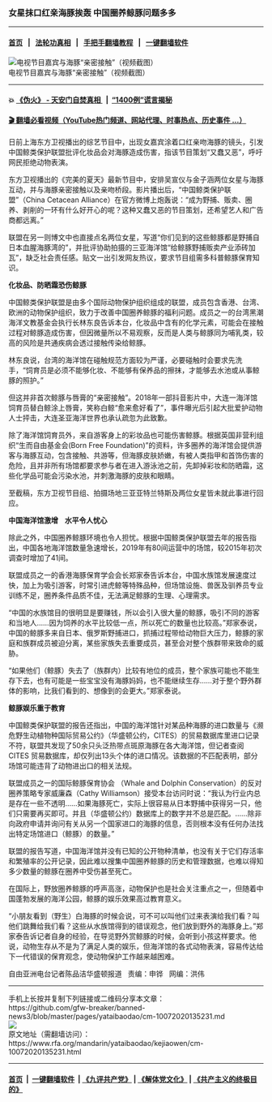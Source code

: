 ### 女星抹口红亲海豚挨轰 中国圈养鲸豚问题多多
------------------------

#### [首页](https://github.com/gfw-breaker/banned-news3/blob/master/README.md) &nbsp;&nbsp;|&nbsp;&nbsp; [法轮功真相](https://github.com/begood0513/basic/blob/master/README.md)  &nbsp;&nbsp;|&nbsp;&nbsp; [手把手翻墙教程](https://github.com/gfw-breaker/guides/wiki)  &nbsp;&nbsp;|&nbsp;&nbsp; [一键翻墙软件](https://github.com/gfw-breaker/nogfw/blob/master/README.md)  



<div id="headerimg">
 <img alt="电视节目嘉宾与海豚“亲密接触”（视频截图）" src="https://www.rfa.org/mandarin/yataibaodao/kejiaowen/cm-10072020135231.html/cm1007.jpg/image" title="电视节目嘉宾与海豚“亲密接触”（视频截图）"/>
 <div id="headerimgcontents">
  <div id="headerimgcaption">
   <span>
    电视节目嘉宾与海豚“亲密接触”（视频截图）
   </span>
   <!-- zoomattribute -->
  </div>
  <!-- headerimgcaption -->
 </div>
 <!-- headerimagecontents -->
</div>

<hr/>


#### 💥 [《伪火》 - 天安门自焚真相 ](http://158.247.195.190:10000/videos/blog/weihuo.html)&nbsp; |&nbsp; [“1400例”谎言揭秘  ](http://158.247.195.190:10000/videos/blog/jiexi1400.html)

#### [ 🎬  翻墙必看视频（YouTube热门频道、网站代理、时事热点、历史事件 ...）](https://github.com/gfw-breaker/links/blob/master/banned.md)

<div id="storytext">
 <div>
  <div class="slot_header">
  </div>
 </div>
 <p>
  日前上海东方卫视播出的综艺节目中，出现女嘉宾涂着口红亲吻海豚的镜头，引发中国鲸类保护联盟批评化妆品会对海豚造成伤害，指该节目策划“又蠢又恶”，呼吁网民拒绝动物表演。
 </p>
 <p>
  东方卫视播出的《完美的夏天》最新节目中，安排吴宣仪与金子涵两位女星与海豚互动，并与海豚亲密接触以及亲吻桥段。影片播出后，“中国鲸类保护联盟”（China Cetacean Alliance）在官方微博上炮轰说：“成为野捕、贩卖、圈养、剥削的一环有什么好开心的呢？这种又蠢又恶的节目策划，还希望艺人和广告商都远离。”
 </p>
 <p>
  联盟在另一则博文中也直接点名两位女星，写道“你们见到的这些鲸豚都是野捕自日本血腥海豚湾的”，并批评协助拍摄的三亚海洋馆“给鲸豚野捕贩卖产业添砖加瓦”，缺乏社会责任感。贴文一出引发网友热议，要求节目组需多科普鲸豚保育知识。
 </p>
 <p>
 </p>
 <p>
 </p>
 <p>
  <b>
   化妆品、防晒霜恐伤鲸豚
  </b>
 </p>
 <p>
  中国鲸类保护联盟是由多个国际动物保护组织组成的联盟，成员包含香港、台湾、欧洲的动物保护组织，致力于改善中国圈养鲸豚的福利问题。成员之一的台湾黑潮海洋文教基金会执行长林东良告诉本台，化妆品中含有的化学元素，可能会在接触过程对鲸豚造成伤害，但因微量所以不易观察，反而是人类与鲸豚同为哺乳类，较高的风险是共通疾病会透过接触传染给鲸豚。
 </p>
 <p>
  林东良说，台湾的海洋馆在碰触规范方面较为严谨，必要碰触时会要求先洗手，“饲育员是必须不能够化妆、不能够有保养品的擦抹，才能够去水池或从事鲸豚的照护。”
 </p>
 <p>
  但这并非首次鲸豚与唇膏的“亲密接触”。2018年一部抖音影片中，大连一海洋馆饲育员替白鲸涂上唇膏，笑称白鲸“愈来愈好看了”，事件曝光后引起大批爱护动物人士抨击，大连圣亚海洋世界也承认疏忽为此致歉。
 </p>
 <p>
  除了海洋馆饲育员外，来自游客身上的彩妆品也可能伤害鲸豚。根据英国非营利组织“生而自由基金会(Born Free Foundation)”的资料，许多圈养的海洋馆会提供游客与海豚互动，包含接触、共游等，但海豚皮肤娇嫩，有被人类指甲和首饰伤害的危险，且并非所有场馆都要求参与者在进入游泳池之前，先卸掉彩妆和防晒霜，这些化学品可能会污染水池，并刺激海豚的皮肤和眼睛。
 </p>
 <p>
  至截稿，东方卫视节目组、拍摄场地三亚亚特兰特斯及两位女星皆未就此事进行回应。
 </p>
 <p>
  <b>
   中国海洋馆激增    水平令人忧心
  </b>
 </p>
 <p>
  除此之外，中国圈养鲸豚环境也令人担忧。根据中国鲸类保护联盟去年的报告指出，中国各地海洋馆数量急速增长，2019年有80间运营中的场馆，较2015年初次调查时增加了41间。
 </p>
 <p>
  联盟成员之一的香港海豚保育学会会长郑家泰告诉本台，中国水族馆发展速度过快，加上为吸引游客，时常引进虎鲸等特殊品种，但场馆设施、兽医及驯养员专业训练不足，圈养条件品质不佳，无法满足鲸豚的生理、心理需求。
 </p>
 <p>
  “中国的水族馆目的很明显是要赚钱，所以会引入很大量的鲸豚，吸引不同的游客和当地人……因为饲养的水平比较低一点，所以死亡的数量也比较高。”郑家泰说，中国的鲸豚多来自日本、俄罗斯野捕进口，抓捕过程带给动物巨大压力，鲸豚的家庭和族群成员被迫分离，某些家族失去重要成员，甚至会对整个族群带来致命的威胁。
 </p>
 <p>
  “如果他们（鲸豚）失去了（族群内）比较有地位的成员，整个家族可能也不能生存下去，也有可能是一些宝宝没有海豚妈妈，也不能继续生存……对于整个野外群体的影响，比我们看到的、想像到的会更大。”郑家泰说。
 </p>
 <p>
  <b>
   鲸豚娱乐重于教育
  </b>
 </p>
 <p>
  中国鲸类保护联盟的报告还指出，中国的海洋馆针对某品种海豚的进口数量与《濒危野生动植物种国际贸易公约》（华盛顿公约，CITES）的贸易数据库里进口记录不符，联盟共发现了50余只头泛热带点斑原海豚在各大海洋馆，但记者查阅 CITES 贸易数据库，却仅列出13头个体的进口情况。该数据的不匹配表明，部分场馆可能违背了动物进出口的相关法规。
 </p>
 <p>
  联盟成员之一的国际鲸豚保育协会 （Whale and Dolphin Conservation）的反对圈养策略专家威廉森（Cathy Williamson）接受本台访问时说：“我认为行业内总是存在一些不透明……如果海豚死亡，实际上很容易从日本野捕中获得另一只，他们只需要再买即可。并且（华盛顿公约）数据库上的数字并不总是匹配。……除非向政府申请并询问有关从另一个国家进口的海豚的信息，否则根本没有任何办法找出特定场馆进口（鲸豚）的数量。”
 </p>
 <p>
  联盟的报告写道，中国海洋馆并没有已知的公开物种清单，也没有关于它们存活率和繁殖率的公开记录，因此难以搜集中国圈养鲸豚的历史和管理数据，也难以得知多少数量的鲸豚在圈养中受伤甚至死亡。
 </p>
 <p>
  在国际上，野放圈养鲸豚的呼声高涨，动物保护也是社会关注重点之一，但随着中国蓬勃发展的海洋公园，鲸豚的娱乐效果高过教育意义。
 </p>
 <p>
  “小朋友看到（野生）白海豚的时候会说，可不可以叫他们过来表演给我们看？叫他们跳舞给我们看？这些从水族馆得到的错误观念，他们放到野外的海豚身上。”郑家泰告诉记者自身的经验，在导览野外赏鲸豚的时候，会听到小孩这样要求。他说，动物生存从不是为了满足人类的娱乐，但海洋馆的各式动物表演，容易传达给下一代错误的保育观念，使动物保护工作越来越困难。
 </p>
 <p>
 </p>
 <p>
  自由亚洲电台记者陈品洁华盛顿报道   责编：申铧   网编：洪伟
 </p>
</div>

<hr/>
手机上长按并复制下列链接或二维码分享本文章：<br/>
https://github.com/gfw-breaker/banned-news3/blob/master/pages/yataibaodao/cm-10072020135231.md <br/>
<a href='https://github.com/gfw-breaker/banned-news3/blob/master/pages/yataibaodao/cm-10072020135231.md'><img src='https://github.com/gfw-breaker/banned-news3/blob/master/pages/yataibaodao/cm-10072020135231.md.png'/></a> <br/>
原文地址（需翻墙访问）：https://www.rfa.org/mandarin/yataibaodao/kejiaowen/cm-10072020135231.html


------------------------
#### [首页](https://github.com/gfw-breaker/banned-news3/blob/master/README.md) &nbsp;|&nbsp; [一键翻墙软件](https://github.com/gfw-breaker/nogfw/blob/master/README.md) &nbsp;| [《九评共产党》](https://github.com/gfw-breaker/9ping.md/blob/master/README.md#九评之一评共产党是什么) | [《解体党文化》](https://github.com/gfw-breaker/jtdwh.md/blob/master/README.md) | [《共产主义的终极目的》](https://github.com/gfw-breaker/gczydzjmd.md/blob/master/README.md)


<img src='http://gfw-breaker.win/banned-news3/pages/yataibaodao/cm-10072020135231.md' width='0px' height='0px'/>